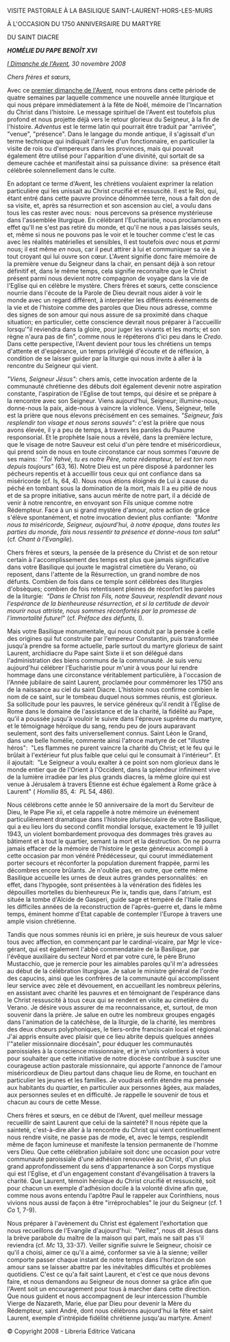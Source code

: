 VISITE PASTORALE À LA BASILIQUE SAINT-LAURENT-HORS-LES-MURS

À L'OCCASION DU 1750 ANNIVERSAIRE DU MARTYRE

DU SAINT DIACRE

***HOMÉLIE DU PAPE BENOÎT XVI***

*[I Dimanche de l'Avent](http://www.vatican.va/liturgical_year/advent/2008/i_sunday_fr.htm), 30 novembre 2008*

*Chers frères et sœurs,*

Avec ce [premier dimanche de l'Avent](http://www.vatican.va/liturgical_year/advent/2008/i_sunday_fr.htm), nous entrons dans cette période de quatre semaines par laquelle commence une nouvelle année liturgique et qui nous prépare immédiatement à la fête de Noël, mémoire de l'Incarnation du Christ dans l'histoire. Le message spirituel de l'Avent est toutefois plus profond et nous projette déjà vers le retour glorieux du Seigneur, à la fin de l'histoire. *Adventus* est le terme latin qui pourrait être traduit par "arrivée", "venue", "présence". Dans le langage du monde antique, il s'agissait d'un terme technique qui indiquait l'arrivée d'un fonctionnaire, en particulier la visite de rois ou d'empereurs dans les provinces, mais qui pouvait également être utilisé pour l'apparition d'une divinité, qui sortait de sa demeure cachée et manifestait ainsi sa puissance divine:  sa présence était célébrée solennellement dans le culte.

En adoptant ce terme d'Avent, les chrétiens voulaient exprimer la relation particulière qui les unissait au Christ crucifié et ressuscité. Il est le Roi, qui, étant entré dans cette pauvre province dénommée terre, nous a fait don de sa visite, et, après sa résurrection et son ascension au ciel, a voulu dans tous les cas rester avec nous:  nous percevons sa présence mystérieuse dans l'assemblée liturgique. En célébrant l'Eucharistie, nous proclamons en effet qu'Il ne s'est pas retiré du monde, et qu'il ne nous a pas laissés seuls, et, même si nous ne pouvons pas le voir et le toucher comme c'est le cas avec les réalités matérielles et sensibles, Il est toutefois *avec* nous et *parmi* nous; il est même *en* nous, car il peut attirer à lui et communiquer sa vie à tout croyant qui lui ouvre son cœur. L'Avent signifie donc faire mémoire de la première venue du Seigneur dans la chair, en pensant déjà à son retour définitif et, dans le même temps, cela signifie reconnaître que le Christ présent parmi nous devient notre compagnon de voyage dans la vie de l'Eglise qui en célèbre le mystère. Chers frères et sœurs, cette conscience nourrie dans l'écoute de la Parole de Dieu devrait nous aider à voir le monde avec un regard différent, à interpréter les différents événements de la vie et de l'histoire comme des paroles que Dieu nous adresse, comme des signes de son amour qui nous assure de sa proximité dans chaque situation; en particulier, cette conscience devrait nous préparer à l'accueillir lorsqu'"il reviendra dans la gloire, pour juger les vivants et les morts; et son règne n'aura pas de fin", comme nous le répéterons d'ici peu dans le *Credo.* Dans cette perspective, l'Avent devient pour tous les chrétiens un temps d'attente et d'espérance, un temps privilégié d'écoute et de réflexion, à condition de se laisser guider par la liturgie qui nous invite à aller à la rencontre du Seigneur qui vient.

*"Viens, Seigneur Jésus":* chers amis, cette invocation ardente de la communauté chrétienne des débuts doit également devenir notre aspiration constante, l'aspiration de l'Eglise de tout temps, qui désire et se prépare à la rencontre avec son Seigneur. Viens aujourd'hui, Seigneur; illumine-nous, donne-nous la paix, aide-nous à vaincre la violence. Viens, Seigneur, telle est la prière que nous élevons précisément en ces semaines. *"Seigneur, fais resplendir ton visage et nous serons sauvés":* c'est la prière que nous avons élevée, il y a peu de temps, à travers les paroles du Psaume responsorial. Et le prophète Isaïe nous a révélé, dans la première lecture, que le visage de notre Sauveur est celui d'un père tendre et miséricordieux, qui prend soin de nous en toute circonstance car nous sommes l'œuvre de ses mains:  *"Toi Yahvé, tu es notre Père, notre rédempteur, tel est ton nom depuis toujours"* (63, 16). Notre Dieu est un père disposé à pardonner les pécheurs repentis et à accueillir tous ceux qui ont confiance dans sa miséricorde (cf. Is, 64, 4). Nous nous étions éloignés de Lui à cause du péché en tombant sous la domination de la mort, mais Il a eu pitié de nous et de sa propre initiative, sans aucun mérite de notre part, il a décidé de venir à notre rencontre, en envoyant son Fils unique comme notre Rédempteur. Face à un si grand mystère d'amour, notre action de grâce s'élève spontanément, et notre invocation devient plus confiante:  *"Montre nous ta miséricorde, Seigneur, aujourd'hui, à notre époque, dans toutes les parties du monde, fais nous ressentir ta présence et donne-nous ton salut"*(cf. *Chant à l'Evangile*).

Chers frères et sœurs, la pensée de la présence du Christ et de son retour certain à l'accomplissement des temps est plus que jamais significative dans votre Basilique qui jouxte le magistral cimetière du Verano, où reposent, dans l'attente de la Résurrection, un grand nombre de nos défunts. Combien de fois dans ce temple sont célébrées des liturgies d'obsèques; combien de fois retentissent pleines de réconfort les paroles de la liturgie:  *"Dans le Christ ton Fils, notre Sauveur, resplendit devant nous l'espérance de la bienheureuse résurrection, et si la certitude de devoir mourir nous attriste, nous sommes réconfortés par la promesse de l'immortalité future!*" (cf. *Préface des défunts,* I).

Mais votre Basilique monumentale, qui nous conduit par la pensée à celle des origines qui fut construite par l'empereur Constantin, puis transformée jusqu'à prendre sa forme actuelle, parle surtout du martyre glorieux de saint Laurent, archidiacre du Pape saint Sixte ii et son délégué dans l'administration des biens communs de la communauté. Je suis venu aujourd'hui célébrer l'Eucharistie pour m'unir à vous pour lui rendre hommage dans une circonstance véritablement particulière, à l'occasion de l'Année jubilaire de saint Laurent, proclamée pour commémorer les 1750 ans de la naissance au ciel du saint Diacre. L'histoire nous confirme combien le nom de ce saint, sur le tombeau duquel nous sommes réunis, est glorieux. Sa sollicitude pour les pauvres, le service généreux qu'il rendit à l'Eglise de Rome dans le domaine de l'assistance et de la charité, la fidélité au Pape, qu'il a poussée jusqu'à vouloir le suivre dans l'épreuve suprême du martyre, et le témoignage héroïque du sang, rendu peu de jours auparavant seulement, sont des faits universellement connus. Saint Léon le Grand, dans une belle homélie, commente ainsi l'atroce martyre de cet "illustre héros":  "Les flammes ne purent vaincre la charité du Christ; et le feu qui le brûlait à l'extérieur fut plus faible que celui qui le consumait à l'intérieur". Et il ajoutait:  "Le Seigneur a voulu exalter à ce point son nom glorieux dans le monde entier que de l'Orient à l'Occident, dans la splendeur infiniment vive de la lumière irradiée par les plus grands diacres, la même gloire qui est venue à Jérusalem à travers Etienne est échue également à Rome grâce à Laurent" ( *Homilia* 85, 4:  *PL* 54, 486).

Nous célébrons cette année le 50 anniversaire de la mort du Serviteur de Dieu, le Pape Pie xii, et cela rappelle à notre mémoire un événement particulièrement dramatique dans l'histoire pluriséculaire de votre Basilique, qui a eu lieu lors du second conflit mondial lorsque, exactement le 19 juillet 1943, un violent bombardement provoqua des dommages très graves au bâtiment et à tout le quartier, semant la mort et la destruction. On ne pourra jamais effacer de la mémoire de l'histoire le geste généreux accompli à cette occasion par mon vénéré Prédécesseur, qui courut immédiatement porter secours et réconforter la population durement frappée, parmi les décombres encore brûlants. Je n'oublie pas, en outre, que cette même Basilique accueille les urnes de deux autres grandes personnalités:  en effet, dans l'hypogée, sont présentées à la vénération des fidèles les dépouilles mortelles du bienheureux Pie ix, tandis que, dans l'atrium, est située la tombe d'Alcide de Gasperi, guide sage et tempéré de l'Italie dans les difficiles années de la reconstruction de l'après-guerre et, dans le même temps, éminent homme d'Etat capable de contempler l'Europe à travers une ample vision chrétienne.

Tandis que nous sommes réunis ici en prière, je suis heureux de vous saluer tous avec affection, en commençant par le cardinal-vicaire, par Mgr le vice-gérant, qui est également l'abbé commendataire de la Basilique, par l'évêque auxiliaire du secteur Nord et par votre curé, le père Bruno Mustacchio, que je remercie pour les aimables paroles qu'il m'a adressées au début de la célébration liturgique. Je salue le ministre général de l'ordre des capucins, ainsi que les confrères de la communauté qui accomplissent leur service avec zèle et dévouement, en accueillant les nombreux pèlerins, en assistant avec charité les pauvres et en témoignant de l'espérance dans le Christ ressuscité à tous ceux qui se rendent en visite au cimetière du Verano. Je désire vous assurer de ma reconnaissance, et, surtout, de mon souvenir dans la prière. Je salue en outre les nombreux groupes engagés dans l'animation de la catéchèse, de la liturgie, de la charité, les membres des deux chœurs polyphoniques, le tiers-ordre franciscain local et régional. J'ai appris ensuite avec plaisir que ce lieu abrite depuis quelques années l'"atelier missionnaire diocésain", pour éduquer les communautés paroissiales à la conscience missionnaire, et je m'unis volontiers à vous pour souhaiter que cette initiative de notre diocèse contribue à susciter une courageuse action pastorale missionnaire, qui apporte l'annonce de l'amour miséricordieux de Dieu partout dans chaque lieu de Rome, en touchant en particulier les jeunes et les familles. Je voudrais enfin étendre ma pensée aux habitants du quartier, en particulier aux personnes âgées, aux malades, aux personnes seules et en difficulté. Je rappelle le souvenir de tous et chacun au cours de cette Messe.

Chers frères et sœurs, en ce début de l'Avent, quel meilleur message recueillir de saint Laurent que celui de la sainteté? Il nous répète que la sainteté, c'est-à-dire aller à la rencontre du Christ qui vient continuellement nous rendre visite, ne passe pas de mode, et, avec le temps, resplendit même de façon lumineuse et manifeste la tension permanente de l'homme vers Dieu. Que cette célébration jubilaire soit donc une occasion pour votre communauté paroissiale d'une adhésion renouvelée au Christ, d'un plus grand approfondissement du sens d'appartenance à son Corps mystique qui est l'Eglise, et d'un engagement constant d'évangélisation à travers la charité. Que Laurent, témoin héroïque du Christ crucifié et ressuscité, soit pour chacun un exemple d'adhésion docile à la volonté divine afin que, comme nous avons entendu l'apôtre Paul le rappeler aux Corinthiens, nous vivions nous aussi de façon à être "irréprochables" le jour du Seigneur (cf. 1 *Co* 1, 7-9).

Nous préparer à l'avènement du Christ est également l'exhortation que nous recueillons de l'Evangile d'aujourd'hui:  "Veillez", nous dit Jésus dans la brève parabole du maître de la maison qui part, mais ne sait pas s'il reviendra (cf. *Mc* 13, 33-37). Veiller signifie suivre le Seigneur, choisir ce qu'il a choisi, aimer ce qu'il a aimé, conformer sa vie à la sienne; veiller comporte passer chaque instant de notre temps dans l'horizon de son amour sans se laisser abattre par les inévitables difficultés et problèmes quotidiens. C'est ce qu'a fait saint Laurent, et c'est ce que nous devons faire, et nous demandons au Seigneur de nous donner sa grâce afin que l'Avent soit un encouragement pour tous à marcher dans cette direction. Que nous guident et nous accompagnent de leur intercession l'humble Vierge de Nazareth, Marie, élue par Dieu pour devenir la Mère du Rédempteur, saint André, dont nous célébrons aujourd'hui la fête et saint Laurent, exemple d'intrépide fidélité chrétienne jusqu'au martyre. Amen!

© Copyright 2008 - Libreria Editrice Vaticana